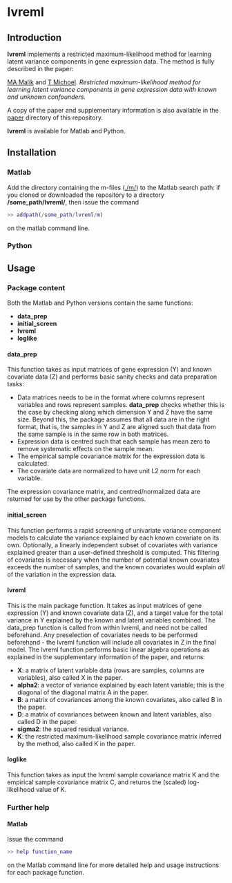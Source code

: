 # lvreml

## Introduction

**lvreml** implements a restricted maximum-likelihood method for learning latent variance components in gene expression data. The method is fully described in the paper:

[MA Malik](https://www.uib.no/en/persons/Muhammad.Ammar.Malik) and [T Michoel](https://lab.michoel.info). *Restricted maximum-likelihood method for learning latent variance components in gene expression data with known and unknown confounders.*

A copy of the paper and supplementary information is also available in the [paper](./paper/) directory of this repository.

**lvreml** is available for Matlab and Python.

## Installation

### Matlab

Add the directory containing the m-files ([./m/](./m/)) to the Matlab search path: if you cloned or downloaded the repository to a directory **/some_path/lvreml/**, then issue the command

```matlab
>> addpath(/some_path/lvreml/m)
```

on the matlab command line.

### Python

## Usage

### Package content

Both the Matlab and Python versions contain the same functions:

* **data_prep**
* **initial_screen**
* **lvreml**
* **loglike**


#### data_prep

This function takes as input matrices of gene expression (Y) and known covariate data (Z) and performs basic sanity checks and data preparation tasks:

* Data matrices needs to be in the format where columns represent variables and rows represent samples. **data_prep** checks whether this is the case by checking along which dimension Y and Z have the same size. Beyond this, the package assumes that all data are in the right format, that is, the samples in Y and Z are aligned such that data from the same sample is in the same row in both matrices.
* Expression data is centred such that each sample has mean zero to remove systematic effects on the sample mean.
* The empirical sample covariance matrix for the expression data is calculated.
* The covariate data are normalized to have unit L2 norm for each variable.

The expression covariance matrix, and centred/normalized data are returned for use by the other package functions.

#### initial_screen

This function performs a rapid screening of univariate variance component models to calculate the variance explained by each known covariate on its own. Optionally, a linearly independent subset of covariates with variance explained greater than a user-defined threshold is computed. This filtering of covariates is necessary when the number of potential known covariates exceeds the number of samples, and the known covariates would explain *all* of the variation in the expression data.

#### lvreml

This is the main package function. It takes as input matrices of gene expression (Y) and known covariate data (Z), and a target value for the total variance in Y explained by the known and latent variables combined. The data_prep function is called from within lvreml, and need not be called beforehand. Any preselection of covariates needs to be performed beforehand - the lvreml function will include all covariates in Z in the final model. The lvreml function performs basic linear algebra operations as explained in the supplementary information of the paper, and returns:

* **X**: a matrix of latent variable data (rows are samples, columns are variables), also called X in the paper.
* **alpha2**: a vector of variance explained by each latent variable; this is the diagonal of the diagonal matrix A in the paper.
* **B**: a matrix of covariances among the known covariates, also called B in the paper.
* **D**: a matrix of covariances between known and latent variables, also called D in the paper.
* **sigma2**: the squared residual variance.
* **K**: the restricted maximum-likelihood sample covariance matrix inferred by the method, also called K in the paper.

#### loglike

This function takes as input the lvreml sample covariance matrix K and the empirical sample covariance matrix C, and returns the (scaled) log-likelihood value of K.

### Further help

#### Matlab

Issue the command

```matlab
>> help function_name
```

on the Matlab command line for more detailed help and usage instructions for each package function.


